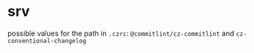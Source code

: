 # srv

possible values for the path in `.czrc`: `@commitlint/cz-commitlint` and `cz-conventional-changelog`
